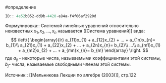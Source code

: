 #определение

```javascript
ID:: 4e52b052-dd9b-4420-e84a-f4f06af2920d
```

Формулировка:: 
Системой линейных уравнений относительно неизвестных $x_{1}, x_{2}, ..., x_n$ называется [[Система уравнений]] вида:
$$
\left\{
\begin{array}{lr}
a_{11}x_{1} + a_{12}x_{2} + ... + a_{1n}x_{n}= b_{1}\\
a_{21}x_{1} + a_{22}x_{2} + ... + a_{2n}x_{n}= b_{2}\\
...\\
a_{m1}x_{1} + a_{m2}x_{2} + ... + a_{mn}x_{n}= b_{m}
\end{array}
\right.
$$
где $a_{ij}$ - некоторые числа, называемыми коэффициентами этой системы, $b_j$- числа, называемые свободными членам этой системы.

Источник:: [[Мельникова Лекции по алгебре (2003)]], стр.122